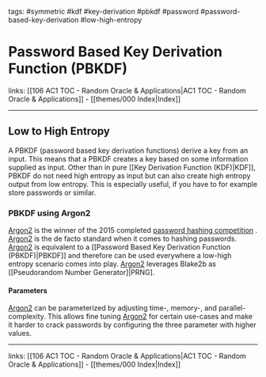 tags: #symmetric #kdf #key-derivation #pbkdf #password #password-based-key-derivation #low-high-entropy

# Password Based Key Derivation Function (PBKDF)

links:  [[106 AC1 TOC - Random Oracle & Applications|AC1 TOC - Random Oracle & Applications]] - [[themes/000 Index|Index]]

---

## Low to High Entropy 
A PBKDF (password based key derivation functions) derive a key from an input. This means that a PBKDF creates a key based on some information supplied as input. Other than in pure [[Key Derivation Function (KDF)|KDF]], PBKDF do not need high entropy as input but can also create high entropy output from low entropy. This is especially useful, if you have to for example store passwords or similar.

### PBKDF using Argon2

[Argon2](https://github.com/P-H-C/phc-winner-argon2/blob/master/argon2-specs.pdf) is the winner of the 2015 completed [password hashing competition](https://www.password-hashing.net/) . [Argon2](https://github.com/P-H-C/phc-winner-argon2/blob/master/argon2-specs.pdf) is the de facto standard when it comes to hashing passwords. [Argon2](https://github.com/P-H-C/phc-winner-argon2/blob/master/argon2-specs.pdf) is equivalent to a [[Password Based Key Derivation Function (PBKDF)|PBKDF]] and therefore can be used everywhere a low-high entropy scenario comes into play. [Argon2](https://github.com/P-H-C/phc-winner-argon2/blob/master/argon2-specs.pdf) leverages Blake2b as [[Pseudorandom Number Generator]|PRNG].

#### Parameters

[Argon2](https://github.com/P-H-C/phc-winner-argon2/blob/master/argon2-specs.pdf) can be parameterized by adjusting time-, memory-, and parallel-complexity. This allows fine tuning [Argon2](https://github.com/P-H-C/phc-winner-argon2/blob/master/argon2-specs.pdf) for certain use-cases and make it harder to crack passwords by configuring the three parameter with higher values.

---
links:  [[106 AC1 TOC - Random Oracle & Applications|AC1 TOC - Random Oracle & Applications]] - [[themes/000 Index|Index]]